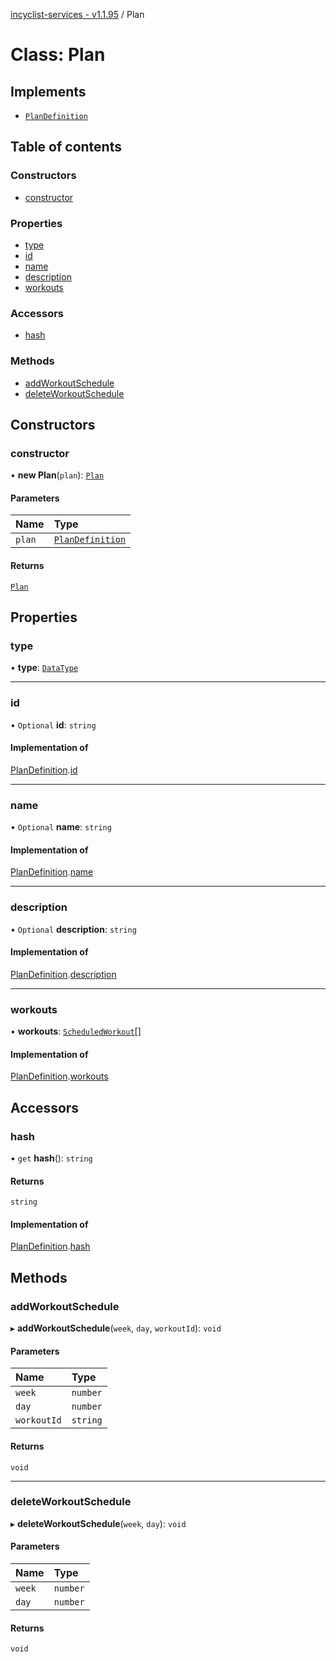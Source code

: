 [incyclist-services - v1.1.95](../README.md) / Plan

# Class: Plan

## Implements

- [`PlanDefinition`](../interfaces/PlanDefinition.md)

## Table of contents

### Constructors

- [constructor](Plan.md#constructor)

### Properties

- [type](Plan.md#type)
- [id](Plan.md#id)
- [name](Plan.md#name)
- [description](Plan.md#description)
- [workouts](Plan.md#workouts)

### Accessors

- [hash](Plan.md#hash)

### Methods

- [addWorkoutSchedule](Plan.md#addworkoutschedule)
- [deleteWorkoutSchedule](Plan.md#deleteworkoutschedule)

## Constructors

### constructor

• **new Plan**(`plan`): [`Plan`](Plan.md)

#### Parameters

| Name | Type |
| :------ | :------ |
| `plan` | [`PlanDefinition`](../interfaces/PlanDefinition.md) |

#### Returns

[`Plan`](Plan.md)

## Properties

### type

• **type**: [`DataType`](../README.md#datatype)

___

### id

• `Optional` **id**: `string`

#### Implementation of

[PlanDefinition](../interfaces/PlanDefinition.md).[id](../interfaces/PlanDefinition.md#id)

___

### name

• `Optional` **name**: `string`

#### Implementation of

[PlanDefinition](../interfaces/PlanDefinition.md).[name](../interfaces/PlanDefinition.md#name)

___

### description

• `Optional` **description**: `string`

#### Implementation of

[PlanDefinition](../interfaces/PlanDefinition.md).[description](../interfaces/PlanDefinition.md#description)

___

### workouts

• **workouts**: [`ScheduledWorkout`](../interfaces/ScheduledWorkout.md)[]

#### Implementation of

[PlanDefinition](../interfaces/PlanDefinition.md).[workouts](../interfaces/PlanDefinition.md#workouts)

## Accessors

### hash

• `get` **hash**(): `string`

#### Returns

`string`

#### Implementation of

[PlanDefinition](../interfaces/PlanDefinition.md).[hash](../interfaces/PlanDefinition.md#hash)

## Methods

### addWorkoutSchedule

▸ **addWorkoutSchedule**(`week`, `day`, `workoutId`): `void`

#### Parameters

| Name | Type |
| :------ | :------ |
| `week` | `number` |
| `day` | `number` |
| `workoutId` | `string` |

#### Returns

`void`

___

### deleteWorkoutSchedule

▸ **deleteWorkoutSchedule**(`week`, `day`): `void`

#### Parameters

| Name | Type |
| :------ | :------ |
| `week` | `number` |
| `day` | `number` |

#### Returns

`void`
